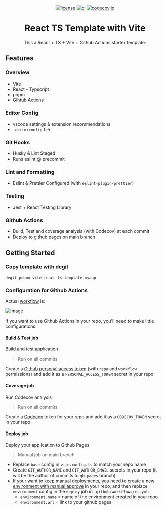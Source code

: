 <div align="center">

[![license](https://img.shields.io/badge/license-MIT-blue.svg)](https://github.com/pchmn/vite-react-ts-template/blob/main/license)
[![ci](https://github.com/pchmn/vite-react-ts-template/actions/workflows/ci.yml/badge.svg?branch=main)](https://github.com/pchmn/vite-react-ts-template/blob/main/.github/workflows/ci.yml)
[![codecov.io](https://codecov.io/gh/pchmn/vite-react-ts-template/coverage.svg?branch=main)](https://codecov.io/gh/pchmn/vite-react-ts-template?branch=master)
<!-- [![Codacy Badge](https://app.codacy.com/project/badge/Grade/4c695ce061c34c1bb1698acc19278f0e)](https://www.codacy.com/gh/pchmn/vite-react-ts-template/dashboard?utm_source=github.com&amp;utm_medium=referral&amp;utm_content=pchmn/vite-react-ts-template&amp;utm_campaign=Badge_Grade) -->

# React TS Template with Vite

This a React + TS + Vite + Github Actions starter template.

</div>

## Features
### Overview

- Vite
- React - Typscript
- pnpm
- Gihtub Actions
### Editor Config

- vscode settings & extension recommendations
- `.editorconfig` file

### Git Hooks

- Husky & Lint Staged
- Runs eslint @ precommit

### Lint and Formatting

- Eslint & Prettier Configured (with `eslint-plugin-prettier`)

### Testing

- Jest + React Testing Library

### Github Actions

- Build, Test and coverage analysis (with Codecov) at each commit
- Deploy to github pages on main branch


## Getting Started

### Copy template with [degit](https://github.com/Rich-Harris/degit)

```
degit pchmn vite-react-ts-template myapp
```

### Configuration for Github Actions

Actual [workflow](https://github.com/pchmn/vite-react-ts-template/blob/main/.github/workflows/ci.yml) is:

![image](https://user-images.githubusercontent.com/12658241/142628675-1f9e9617-e5da-4dff-aa79-abc0883cf037.png)

If you want to use Github Actions in your repo, you'll need to make little configurations.

#### **Build & Test** job

Build and test application

> Run on all commits

Create a [Github personal access token](https://docs.github.com/en/authentication/keeping-your-account-and-data-secure/creating-a-personal-access-token) (with `repo` and `workflow` permissions) and add it as a `PERSONAL_ACCESS_TOKEN` secret in your repo

#### **Coverage** job

Run Codecov analysis

> Run on all commits

Create a [Codecov](https://about.codecov.io/) token for your repo and add it as a `CODECOV_TOKEN` secret in your repo

#### **Deploy** job

Deploy your application to Github Pages

> Manual job on main branch

- Replace `base` config in `vite.config.ts` to match your repo name
- Create `GIT_AUTHOR_NAME` and `GIT_AUTHOR_EMAIL` secrets in your repo (it will be the author of commits to `gh-pages` branch)
- If your want to keep manual deployments, you need to create a [new environment with manual approve](https://devblogs.microsoft.com/devops/i-need-manual-approvers-for-github-actions-and-i-got-them-now/) in your repo, and then replace `environment` config in the `deploy` job in `.github/workflows/ci.yml`:
  - `environment.name` = name of the environment created in your repo
  - `environment.url` = link to your github pages


